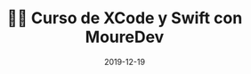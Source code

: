 ---
author_profile: false
title: "👨‍💻 Curso de XCode y Swift con MoureDev"
description: "📲 Curso de XCode y Swift con MoureDev"
excerpt: "📲 Curso de XCode y Swift con MoureDev"
permalink: /👨‍💻-curso-xcode-swift-mouredev
canonical_URL: https://ciberninjas.com/👨‍💻-curso-xcode-swift-mouredev
header:
  video:
    id: playlist?list=PLNdFk2_brsRcWM-31vJUgyHIGpopIDw4s
    provider: youtube
comments: true
date: 2019-12-19
tags:
# Creador, Editorial, Temática, Tipo de Música
- MoureDev
- Brais Moure
- XCode
- Swift
categories:
- Videotutorial XCode
- Videotutorial Swift
sidebar:
- title: "Menú Videotutoriales"
  nav: vtuto
---